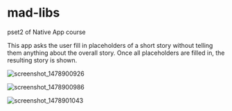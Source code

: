 # mad-libs
pset2 of Native App course 

This app asks the user fill in placeholders of a short story without telling them anything about the overall story. Once all placeholders are filled in, the resulting story is shown.

![screenshot_1478900926](https://cloud.githubusercontent.com/assets/10417025/20231323/169aee50-a861-11e6-97c6-1aa0a0a00203.png)

![screenshot_1478900986](https://cloud.githubusercontent.com/assets/10417025/20231332/29f9ac16-a861-11e6-9835-aa8a9f15bee6.png)

![screenshot_1478901043](https://cloud.githubusercontent.com/assets/10417025/20231338/4b3a02c2-a861-11e6-9868-85e692b47d71.png)

